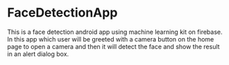 # FaceDetectionApp

 This is a face detection android app using machine learning kit on firebase.
In this app which  user will be greeted with a camera button on the home page to open a camera
and then it will detect the face and show the result in an alert dialog box.
